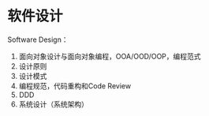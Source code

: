 # 软件设计

Software Design：

1. 面向对象设计与面向对象编程，OOA/OOD/OOP，编程范式
2. 设计原则
3. 设计模式
4. 编程规范，代码重构和Code Review
5. DDD
6. 系统设计（系统架构）
